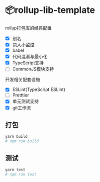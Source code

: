 # 📦rollup-lib-template

rollup打包库的经典配置

- [x] 别名
- [x] 包大小监控
- [x] babel
- [x] 代码混淆与最小化
- [x] TypeScript支持
- [ ] CommonJS模块支持

开发相关配套设施

- [x] ESLint(TypeScript ESLint)
- [ ] Pretttier
- [x] 单元测试支持
- [x] git工作流

## 打包

```bash
yarn build
# npm run build
```


## 测试

```bash
yarn test
# npm run test
```

